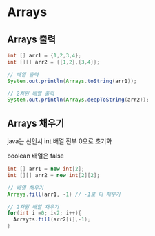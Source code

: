 # Arrays

## Arrays 출력

```java
int [] arr1 = {1,2,3,4};
int [][] arr2 = {{1,2},{3,4}};

// 배열 출력
System.out.println(Arrays.toString(arr1));

// 2차원 배열 출력
System.out.println(Arrays.deepToString(arr2));

```

## Arrays 채우기

java는 선언시 int 배열 전부 0으로 초기화

boolean 배열은 false

```java
int [] arr1 = new int[2];
int [][] arr2 = new int[2][2];

// 배열 채우기
Arrays.fill(arr1, -1) // -1로 다 채우기

// 2차원 배열 채우기
for(int i =0; i<2; i++){
  Arrayts.fill(arr2[i],-1);
}

```

